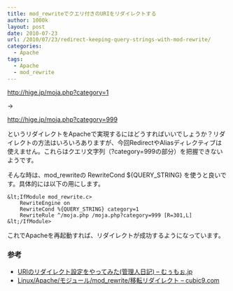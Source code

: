 ```yaml
---
title: mod_rewriteでクエリ付きのURIをリダイレクトする
author: 1000k
layout: post
date: 2010-07-23
url: /2010/07/23/redirect-keeping-query-strings-with-mod-rewrite/
categories:
  - Apache
tags:
  - Apache
  - mod_rewrite
---
```

http://hige.jp/moja.php?category=1

→

http://hige.jp/moja.php?category=999

というリダイレクトをApacheで実現するにはどうすればいいでしょうか？リダイレクトの方法はいろいろありますが、今回RedirectやAliasディレクティブは使えません。これらはクエリ文字列（?category=999の部分）を把握できないようです。

そんな時は、mod\_rewriteの RewriteCond ${QUERY\_STRING} を使うと良いです。具体的には以下の用にします。

```
&lt;IfModule mod_rewrite.c>
    RewriteEngine on
    RewriteCond %{QUERY_STRING} category=1
    RewriteRule ^/moja.php /moja.php?category=999 [R=301,L]
&lt;/IfModule>
```


これでApacheを再起動すれば、リダイレクトが成功するようになっています。

### 参考

  * <a href="http://muumoo.jp/news/2006/04/06/0redirect.html" onclick="_gaq.push(['_trackEvent', 'outbound-article', 'http://muumoo.jp/news/2006/04/06/0redirect.html', 'URIのリダイレクト設定をやってみた(管理人日記) &#8211; むぅもぉ.jp']);" title="URIのリダイレクト設定をやってみた(管理人日記) - むぅもぉ.jp">URIのリダイレクト設定をやってみた(管理人日記) &#8211; むぅもぉ.jp</a>
  * <a href="http://cubic9.com/Linux/Apache/%A5%E2%A5%B8%A5%E5%A1%BC%A5%EB/mod_rewrite/%B0%DC%C5%BE%A5%EA%A5%C0%A5%A4%A5%EC%A5%AF%A5%C8/" onclick="_gaq.push(['_trackEvent', 'outbound-article', 'http://cubic9.com/Linux/Apache/%A5%E2%A5%B8%A5%E5%A1%BC%A5%EB/mod_rewrite/%B0%DC%C5%BE%A5%EA%A5%C0%A5%A4%A5%EC%A5%AF%A5%C8/', 'Linux/Apache/モジュール/mod_rewrite/移転リダイレクト &#8211; cubic9.com']);" title="Linux/Apache/モジュール/mod_rewrite/移転リダイレクト - cubic9.com">Linux/Apache/モジュール/mod_rewrite/移転リダイレクト &#8211; cubic9.com</a>